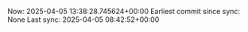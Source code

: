 Now: 2025-04-05 13:38:28.745624+00:00 Earliest commit since sync: None Last sync: 2025-04-05 08:42:52+00:00

